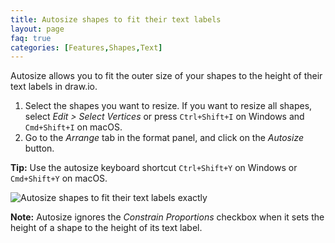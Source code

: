 ```yaml
---
title: Autosize shapes to fit their text labels
layout: page
faq: true
categories: [Features,Shapes,Text]
---
```


Autosize allows you to fit the outer size of your shapes to the height of their text labels in draw.io.

1. Select the shapes you want to resize. If you want to resize all shapes, select _Edit > Select Vertices_ or press ``Ctrl+Shift+I`` on Windows and ``Cmd+Shift+I`` on macOS.
2. Go to the _Arrange_ tab in the format panel, and click on the _Autosize_ button.

**Tip:** Use the autosize keyboard shortcut ``Ctrl+Shift+Y`` on Windows or ``Cmd+Shift+Y`` on macOS.

<img src="/assets/img/blog/autosize.gif" style="max-width:100%;height:auto;" alt="Autosize shapes to fit their text labels exactly">

**Note:** Autosize ignores the _Constrain Proportions_ checkbox when it sets the height of a shape to the height of its text label.